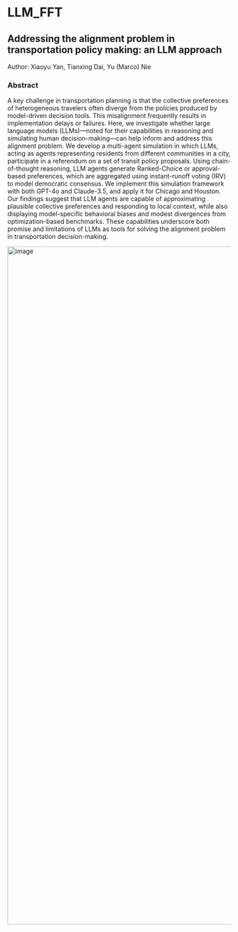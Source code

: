 # LLM_FFT
## Addressing the alignment problem in transportation policy making: an LLM approach
Author: Xiaoyu Yan, Tianxing Dai, Yu (Marco) Nie 


### Abstract 
A key challenge in transportation planning is that the collective preferences of heterogeneous travelers often diverge from the policies produced by model-driven decision tools. This misalignment frequently results in implementation delays or failures. Here, we investigate whether large language models (LLMs)—noted for their capabilities in reasoning and simulating human decision-making—can help inform and address this alignment problem.
We develop a multi-agent simulation in which LLMs, acting as agents representing residents from different communities in a city, participate in a referendum on a set of transit policy proposals.  Using chain-of-thought reasoning, LLM agents generate Ranked-Choice or approval-based preferences, which are aggregated using instant-runoff voting (IRV) to model democratic consensus.
We implement this simulation framework with both GPT-4o and Claude-3.5, and apply it for Chicago and Houston. 
Our findings suggest that LLM agents are capable of approximating plausible collective preferences and responding to local context, while also displaying model-specific behavioral biases and modest divergences from optimization-based benchmarks. These capabilities underscore both promise and limitations of LLMs as tools for solving the alignment problem in transportation decision-making. 


<img width="3694" height="1526" alt="image" src="https://github.com/user-attachments/assets/66780e72-af67-4cf7-a167-f31a410cb473" />
